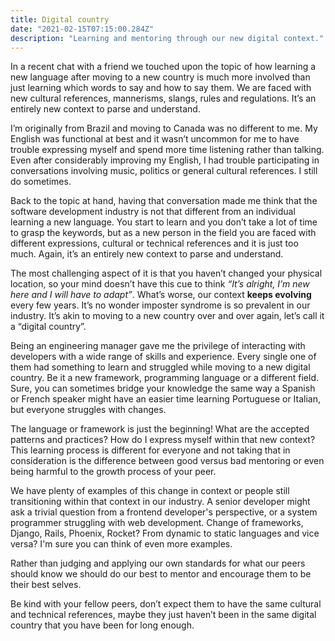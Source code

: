 ```yaml
---
title: Digital country
date: "2021-02-15T07:15:00.284Z"
description: "Learning and mentoring through our new digital context."
---
```


In a recent chat with a friend we touched upon the topic of how learning a new language after moving to a new country is much more involved than just learning which words to say and how to say them. We are faced with new cultural references, mannerisms, slangs, rules and regulations. It’s an entirely new context to parse and understand.

I’m originally from Brazil and moving to Canada was no different to me. My English was functional at best and it wasn’t uncommon for me to have trouble expressing myself and spend more time listening rather than talking. Even after considerably improving my English, I had trouble participating in conversations involving music, politics or general cultural references. I still do sometimes.

Back to the topic at hand, having that conversation made me think that the software development industry is not that different from an individual learning a new language. You start to learn <insert your favourite programming language here> and you don’t take a lot of time to grasp the keywords, but as a new person in the field you are faced with different expressions, cultural or technical references and it is just too much. Again, it’s an entirely new context to parse and understand.

The most challenging aspect of it is that you haven’t changed your physical location, so your mind doesn’t have this cue to think _“It’s alright, I’m new here and I will have to adapt”_. What’s worse, our context **keeps evolving** every few years. It’s no wonder imposter syndrome is so prevalent in our industry. It’s akin to moving to a new country over and over again, let’s call it a “digital country”.

Being an engineering manager gave me the privilege of interacting with developers with a wide range of skills and experience. Every single one of them had something to learn and struggled while moving to a new digital country. Be it a new framework, programming language or a different field. Sure, you can sometimes bridge your knowledge the same way a Spanish or French speaker might have an easier time learning Portuguese or Italian, but everyone struggles with changes.

The language or framework is just the beginning! What are the accepted patterns and practices? How do I express myself within that new context? This learning process is different for everyone and not taking that in consideration is the difference between good versus bad mentoring or even being harmful to the growth process of your peer.

We have plenty of examples of this change in context or people still transitioning within that context in our industry. A senior developer might ask a trivial question from a frontend developer's perspective, or a system programmer struggling with web development. Change of frameworks, Django, Rails, Phoenix, Rocket? From dynamic to static languages and vice versa? I'm sure you can think of even more examples.

Rather than judging and applying our own standards for what our peers should know we should do our best to mentor and encourage them to be their best selves.

Be kind with your fellow peers, don’t expect them to have the same cultural and technical references, maybe they just haven’t been in the same digital country that you have been for long enough.
